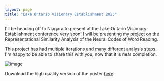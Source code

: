 ```yaml
---
layout: page
title: "Lake Ontario Visionary Establishment 2025"
---
```


I'll be heading off to Niagara to present at the Lake Ontario Visionary Establishment conference very soon! I will be presenting my project on the Representational Similarity Analysis of the Neural Codes of Word Reading.

This project has had multiple iterations and many different analysis steps. I'm happy to be able to share this with you, now that it is near completion.


![image](../assets/images/.png)

Download the high quality version of the poster [here](../assets/images/.pdf).
